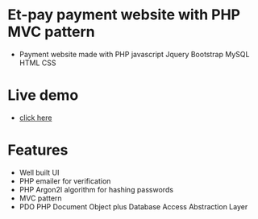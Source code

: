 # Et-pay payment website with PHP MVC pattern

- Payment website made with PHP javascript Jquery Bootstrap MySQL HTML CSS 

# Live demo 
- [click here](https://et-pay.000webhostapp.com/)

# Features
- Well built UI
- PHP emailer for verification
- PHP Argon2I algorithm for hashing passwords 
- MVC pattern 
- PDO PHP Document Object plus  Database Access Abstraction Layer
